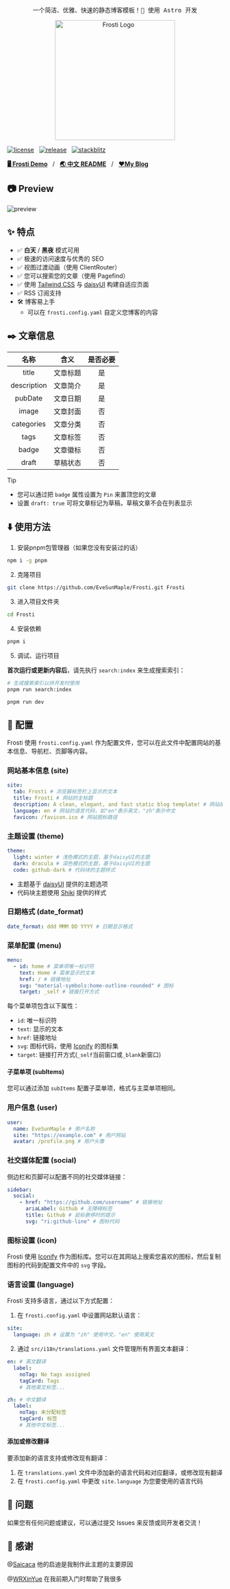 <pre align="center">
一个简洁、优雅、快速的静态博客模板！🚀 使用 Astro 开发
</pre>

<div align="center">
<img alt="Frosti Logo" src="https://github.com/EveSunMaple/Frosti/blob/main/docs/logo.png" width="280px">
</div>

[![license](https://badgen.net/github/license/EveSunMaple/Frosti)](https://github.com/EveSunMaple/Frosti/blob/main/LICENSE)&nbsp;&nbsp;&nbsp;[![release](https://badgen.net/github/release/EveSunMaple/Frosti)](https://github.com/EveSunMaple/Frosti/releases)&nbsp;&nbsp;&nbsp;[![stackblitz](https://developer.stackblitz.com/img/open_in_stackblitz_small.svg)](https://stackblitz.com/github/EveSunMaple/Frosti)

[**🖥️ Frosti Demo**](https://frosti.saroprock.com)&nbsp;&nbsp;&nbsp;/&nbsp;&nbsp;&nbsp;[**🌏 中文 README**](https://github.com/EveSunMaple/Frosti/blob/main/docs/README.zh-CN.md)&nbsp;&nbsp;&nbsp;/&nbsp;&nbsp;&nbsp;[**❤️My Blog**](https://www.saroprock.com)

## 📷 Preview

![preview](./preview-light.png)

## ✨ 特点

- ✅ **白天** / **黑夜** 模式可用
- ✅ 极速的访问速度与优秀的 SEO
- ✅ 视图过渡动画（使用 ClientRouter）
- ✅ 您可以搜索您的文章（使用 Pagefind）
- ✅ 使用 [Tailwind CSS](https://tailwindcss.com/) 与 [daisyUI](https://daisyui.com/) 构建自适应页面
- ✅ RSS 订阅支持
- 🛠️ 博客易上手
  - 可以在 `frosti.config.yaml` 自定义您博客的内容

## ✒️ 文章信息

|    名称     |   含义   | 是否必要 |
| :---------: | :------: | :------: |
|    title    | 文章标题 |    是    |
| description | 文章简介 |    是    |
|   pubDate   | 文章日期 |    是    |
|    image    | 文章封面 |    否    |
| categories  | 文章分类 |    否    |
|    tags     | 文章标签 |    否    |
|    badge    | 文章徽标 |    否    |
|    draft    | 草稿状态 |    否    |

> [!TIP]
>
> - 您可以通过把 `badge` 属性设置为 `Pin` 来置顶您的文章
> - 设置 `draft: true` 可将文章标记为草稿，草稿文章不会在列表显示

## ⬇️ 使用方法

1. 安装pnpm包管理器（如果您没有安装过的话）

```sh
npm i -g pnpm
```

2. 克隆项目

```sh
git clone https://github.com/EveSunMaple/Frosti.git Frosti
```

3. 进入项目文件夹

```sh
cd Frosti
```

4. 安装依赖

```sh
pnpm i
```

5. 调试、运行项目

**首次运行或更新内容后**，请先执行 `search:index` 来生成搜索索引：

```sh
# 生成搜索索引以供开发时使用
pnpm run search:index

pnpm run dev
```

## 🔧 配置

Frosti 使用 `frosti.config.yaml` 作为配置文件，您可以在此文件中配置网站的基本信息、导航栏、页脚等内容。

### 网站基本信息 (site)

```yaml
site:
  tab: Frosti # 浏览器标签栏上显示的文本
  title: Frosti # 网站的主标题
  description: A clean, elegant, and fast static blog template! # 网站描述，用于SEO
  language: en # 网站的语言代码，如"en"表示英文，"zh"表示中文
  favicon: /favicon.ico # 网站图标路径
```

### 主题设置 (theme)

```yaml
theme:
  light: winter # 浅色模式的主题，基于daisyUI的主题
  dark: dracula # 深色模式的主题，基于daisyUI的主题
  code: github-dark # 代码块的主题样式
```

- 主题基于 [daisyUI](https://daisyui.com/docs/themes/) 提供的主题选项
- 代码块主题使用 [Shiki](https://shiki.style/themes) 提供的样式

### 日期格式 (date_format)

```yaml
date_format: ddd MMM DD YYYY # 日期显示格式
```

### 菜单配置 (menu)

```yaml
menu:
  - id: home # 菜单项唯一标识符
    text: Home # 菜单显示的文本
    href: / # 链接地址
    svg: "material-symbols:home-outline-rounded" # 图标
    target: _self # 链接打开方式
```

每个菜单项包含以下属性：

- `id`: 唯一标识符
- `text`: 显示的文本
- `href`: 链接地址
- `svg`: 图标代码，使用 [Iconify](https://icon-sets.iconify.design/) 的图标集
- `target`: 链接打开方式(`_self`当前窗口或`_blank`新窗口)

#### 子菜单项 (subItems)

您可以通过添加 `subItems` 配置子菜单项，格式与主菜单项相同。

### 用户信息 (user)

```yaml
user:
  name: EveSunMaple # 用户名称
  site: "https://example.com" # 用户网站
  avatar: /profile.png # 用户头像
```

### 社交媒体配置 (social)

侧边栏和页脚可以配置不同的社交媒体链接：

```yaml
sidebar:
  social:
    - href: "https://github.com/username" # 链接地址
      ariaLabel: Github # 无障碍标签
      title: Github # 鼠标悬停时的提示
      svg: "ri:github-line" # 图标代码
```

### 图标设置 (icon)

Frosti 使用 [Iconify](https://icon-sets.iconify.design/) 作为图标库。您可以在其网站上搜索您喜欢的图标，然后复制图标的代码到配置文件中的 `svg` 字段。

### 语言设置 (language)

Frosti 支持多语言，通过以下方式配置：

1. 在 `frosti.config.yaml` 中设置网站默认语言：

```yaml
site:
  language: zh # 设置为 "zh" 使用中文，"en" 使用英文
```

2. 通过 `src/i18n/translations.yaml` 文件管理所有界面文本翻译：

```yaml
en: # 英文翻译
  label:
    noTag: No tags assigned
    tagCard: Tags
    # 其他英文标签...

zh: # 中文翻译
  label:
    noTag: 未分配标签
    tagCard: 标签
    # 其他中文标签...
```

#### 添加或修改翻译

要添加新的语言支持或修改现有翻译：

1. 在 `translations.yaml` 文件中添加新的语言代码和对应翻译，或修改现有翻译
2. 在 `frosti.config.yaml` 中更改 `site.language` 为您要使用的语言代码

## 👀 问题

如果您有任何问题或建议，可以通过提交 Issues 来反馈或同开发者交流！

## 🎉 感谢

@[Saicaca](https://github.com/saicaca) 他的启迪是我制作此主题的主要原因

@[WRXinYue](https://github.com/WRXinYue) 在我前期入门时帮助了我很多

